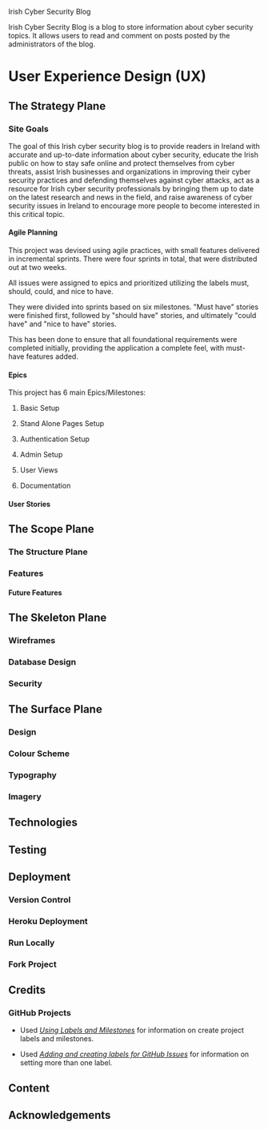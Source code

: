 
Irish Cyber Security Blog

Irish Cyber Secrity Blog is a blog to store information about cyber security topics. It allows users to read and comment on posts posted by the administrators of the blog.

# User Experience Design (UX)

## The Strategy Plane

### Site Goals

The goal of this Irish cyber security blog is to provide readers in Ireland with accurate and up-to-date information about cyber security,
educate the Irish public on how to stay safe online and protect themselves from cyber threats, assist Irish businesses and organizations in improving
their cyber security practices and defending themselves against cyber attacks, act as a resource for Irish cyber security professionals by bringing
them up to date on the latest research and news in the field, and raise awareness of cyber security issues in Ireland to encourage more people to
become interested in this critical topic.

#### Agile Planning

This project was devised using agile practices, with small features delivered in incremental sprints.
There were four sprints in total, that were distributed out at two weeks.

All issues were assigned to epics and prioritized utilizing the labels must, should, could, and nice to have.

They were divided into sprints based on six milestones. "Must have" stories were finished first, followed by "should have" stories, and ultimately "could have" and "nice to have" stories.

This has been done to ensure that all foundational requirements were completed initially, providing the application a complete feel, with must-have features added.

#### Epics

This project has 6 main Epics/Milestones:

1. Basic Setup

2. Stand Alone Pages Setup

3. Authentication Setup

4. Admin Setup

5. User Views

6. Documentation

#### User Stories

## The Scope Plane

### The Structure Plane

### Features

#### Future Features

## The Skeleton Plane

### Wireframes

### Database Design

### Security

## The Surface Plane

### Design

### Colour Scheme

### Typography

### Imagery

## Technologies

## Testing

## Deployment

### Version Control

### Heroku Deployment

### Run Locally

### Fork Project

## Credits

### GitHub Projects

* Used *[Using Labels and Milestones](https://docs.github.com/en/issues/using-labels-and-milestones-to-track-work/managing-labels)* for information on create project labels and milestones.

* Used *[Adding and creating labels for GitHub Issues](https://www.youtube.com/watch?v=KoFBpfSFmuY)* for information on setting more than one label.

## Content

## Acknowledgements
